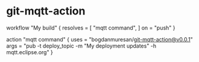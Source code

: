 # git-mqtt-action

workflow "My build" {
  resolves = [
    "mqtt command",
  ]
  on = "push"
}

action "mqtt command" {
  uses = "bogdanmuresan/git-mqtt-action@v0.0.1"
  args = "pub -t deploy_topic -m "My deployment updates" -h mqtt.eclipse.org"
}
